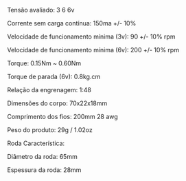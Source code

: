 
Tensão avaliado: 3 6 6v

Corrente sem carga contínua: 150ma +/- 10%

Velocidade de funcionamento mínima (3v): 90 +/- 10% rpm

Velocidade de funcionamento mínima (6v): 200 +/- 10% rpm

Torque: 0.15Nm ~ 0.60Nm

Torque de parada (6v): 0.8kg.cm

Relação da engrenagem: 1:48

Dimensões do corpo: 70x22x18mm

Comprimento dos fios: 200mm 28 awg

Peso do produto: 29g / 1.02oz


Roda Característica:


Diâmetro da roda: 65mm

Espessura da roda: 28mm
